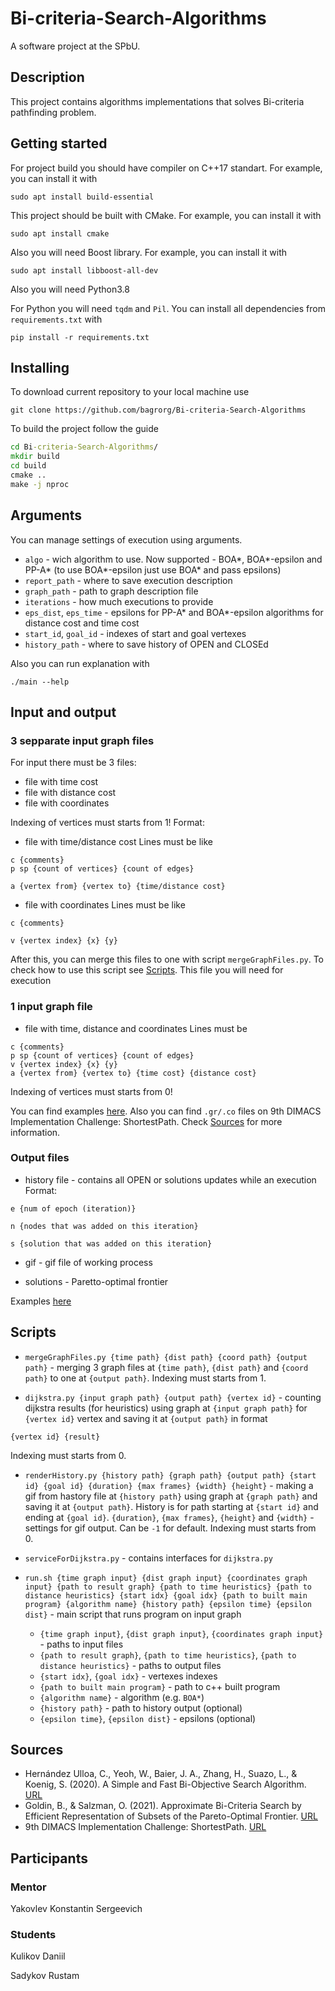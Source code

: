 # Bi-criteria-Search-Algorithms
A software project at the SPbU.

## Description 
This project contains algorithms implementations that solves Bi-criteria pathfinding problem.


## Getting started
For project build you should have compiler on C++17 standart.
For example, you can install it with 
```
sudo apt install build-essential 
```
This project should be built with CMake.
For example, you can install it with
```
sudo apt install cmake
```
Also you will need Boost library.
For example, you can install it with
```
sudo apt install libboost-all-dev   
```

Also you will need Python3.8

For Python you will need `tqdm` and `Pil`. You can install all dependencies from `requirements.txt` with
```
pip install -r requirements.txt
```


## Installing

To download current repository to your local machine use
```
git clone https://github.com/bagrorg/Bi-criteria-Search-Algorithms
```

To build the project follow the guide
```cmd
cd Bi-criteria-Search-Algorithms/
mkdir build
cd build
cmake ..
make -j nproc
```

## Arguments
You can manage settings of execution using arguments.

+ `algo` - wich algorithm to use. Now supported - BOA*, BOA*-epsilon and PP-A* (to use BOA*-epsilon just use BOA* and pass epsilons)
+ `report_path` - where to save execution description
+ `graph_path` - path to graph description file
+ `iterations` - how much executions to provide
+ `eps_dist`, `eps_time` - epsilons for PP-A* and BOA*-epsilon algorithms for distance cost and time cost
+ `start_id`, `goal_id` - indexes of start and goal vertexes
+ `history_path` - where to save history of OPEN and CLOSEd

Also you can run explanation with 
```
./main --help
```

## Input and output
### 3 sepparate input graph files
For input there must be 3 files:
+ file with time cost
+ file with distance cost
+ file with coordinates

Indexing of vertices must starts from 1!
Format:
+ file with time/distance cost
Lines must be like
```
c {comments}
p sp {count of vertices} {count of edges}

a {vertex from} {vertex to} {time/distance cost}
```

+ file with coordinates
Lines must be like
```
c {comments}

v {vertex index} {x} {y}
```

After this, you can merge this files to one with script `mergeGraphFiles.py`. To check how to use this script see [Scripts](#scripts). This file you will need for execution

### 1 input graph file
+ file with time, distance and coordinates
Lines must be
```
c {comments}
p sp {count of vertices} {count of edges}
v {vertex index} {x} {y}
a {vertex from} {vertex to} {time cost} {distance cost}
```
Indexing of vertices must starts from 0!

You can find examples [here](https://github.com/bagrorg/Bi-criteria-Search-Algorithms/tree/master/Examples/Graphs). Also you can find `.gr/.co` files on 9th DIMACS Implementation Challenge: ShortestPath. Check [Sources](#sources) for more information.

### Output files

+ history file - contains all OPEN or solutions updates while an execution
Format:
```
e {num of epoch (iteration)}

n {nodes that was added on this iteration}

s {solution that was added on this iteration}
```
+ gif - gif file of working process

+ solutions - Paretto-optimal frontier

Examples [here](https://github.com/bagrorg/Bi-criteria-Search-Algorithms/tree/master/Examples/Output)
## Scripts
+ `mergeGraphFiles.py {time path} {dist path} {coord path} {output path}` - merging 3 graph files at `{time path}`, `{dist path}` and `{coord path}` to one at `{output path}`. Indexing must starts from 1.


+ `dijkstra.py {input graph path} {output path} {vertex id}` - counting dijkstra results (for heuristics) using graph at `{input graph path}` for `{vertex id}` vertex and saving it at `{output path}` in format
```
{vertex id} {result}
```
Indexing must starts from 0.
+ `renderHistory.py {history path} {graph path} {output path} {start id} {goal id} {duration} {max frames} {width} {height}` - making a gif from hastory file at `{history path}` using graph at `{graph path}` and saving it at `{output path}`. History is for path starting at `{start id}` and ending at `{goal id}`. `{duration}`, `{max frames}`, `{height}` and `{width}` - settings for gif output. Can be `-1` for default. Indexing must starts from 0.

+ `serviceForDijkstra.py` - contains interfaces for `dijkstra.py`

+ `run.sh {time graph input} {dist graph input} {coordinates graph input} {path to result graph} {path to time heuristics} {path to distance heuristics} {start idx} {goal idx} {path to built main program} {algorithm name} {history path} {epsilon time} {epsilon dist}` - main script that runs program on input graph
  + `{time graph input}`, `{dist graph input}`, `{coordinates graph input}` - paths to input files
  + `{path to result graph}`, `{path to time heuristics}`, `{path to distance heuristics}` - paths to output files
  + `{start idx}`, `{goal idx}` - vertexes indexes
  + `{path to built main program}` - path to c++ built program
  + `{algorithm name}` - algorithm (e.g. `BOA*`)
  + `{history path}` - path to history output (optional)
  + `{epsilon time}`, `{epsilon dist}` - epsilons (optional)

## Sources
+ Hernández Ulloa, C., Yeoh, W., Baier, J. A., Zhang, H., Suazo, L., & Koenig, S. (2020). A Simple and Fast Bi-Objective Search Algorithm. [URL](https://ojs.aaai.org//index.php/ICAPS/article/view/6655)
+ Goldin, B., & Salzman, O. (2021). Approximate Bi-Criteria Search by Efficient Representation of Subsets of the Pareto-Optimal Frontier. [URL](https://ojs.aaai.org/index.php/ICAPS/article/view/15957)
+ 9th DIMACS Implementation Challenge: ShortestPath. [URL](http://users.diag.uniroma1.it/challenge9/download.shtml)
## Participants
### Mentor
Yakovlev Konstantin Sergeevich
### Students
Kulikov Daniil

Sadykov Rustam
